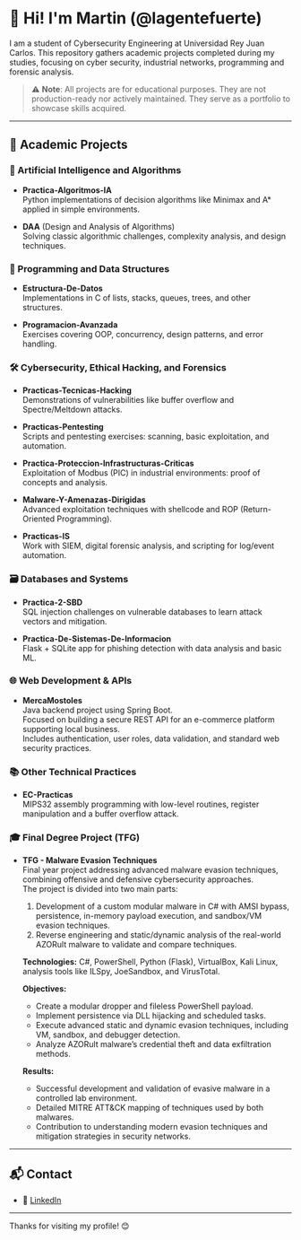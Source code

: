 # 👋 Hi! I'm Martin (@lagentefuerte)

I am a student of Cybersecurity Engineering at Universidad Rey Juan Carlos. This repository gathers academic projects completed during my studies, focusing on cyber security, industrial networks, programming and forensic analysis.

> ⚠️ **Note**: All projects are for educational purposes. They are not production-ready nor actively maintained. They serve as a portfolio to showcase skills acquired.

---

## 🧩 Academic Projects

### 🤖 Artificial Intelligence and Algorithms
- **Practica-Algoritmos-IA**  
  Python implementations of decision algorithms like Minimax and A* applied in simple environments.

- **DAA** (Design and Analysis of Algorithms)  
  Solving classic algorithmic challenges, complexity analysis, and design techniques.

### 🧱 Programming and Data Structures
- **Estructura-De-Datos**  
  Implementations in C of lists, stacks, queues, trees, and other structures.

- **Programacion-Avanzada**  
  Exercises covering OOP, concurrency, design patterns, and error handling.

### 🛠 Cybersecurity, Ethical Hacking, and Forensics
- **Practicas-Tecnicas-Hacking**  
  Demonstrations of vulnerabilities like buffer overflow and Spectre/Meltdown attacks.

- **Practicas-Pentesting**  
  Scripts and pentesting exercises: scanning, basic exploitation, and automation.

- **Practica-Proteccion-Infrastructuras-Criticas**  
  Exploitation of Modbus (PIC) in industrial environments: proof of concepts and analysis.

- **Malware-Y-Amenazas-Dirigidas**  
  Advanced exploitation techniques with shellcode and ROP (Return-Oriented Programming).

- **Practicas-IS**  
  Work with SIEM, digital forensic analysis, and scripting for log/event automation.

### 🗃 Databases and Systems
- **Practica-2-SBD**  
  SQL injection challenges on vulnerable databases to learn attack vectors and mitigation.

- **Practica-De-Sistemas-De-Informacion**  
  Flask + SQLite app for phishing detection with data analysis and basic ML.

### 🌐 Web Development & APIs
- **MercaMostoles**  
  Java backend project using Spring Boot.  
  Focused on building a secure REST API for an e-commerce platform supporting local business.  
  Includes authentication, user roles, data validation, and standard web security practices.

### 📚 Other Technical Practices
- **EC-Practicas**  
  MIPS32 assembly programming with low-level routines, register manipulation and a buffer overflow attack.

### 🎓 Final Degree Project (TFG)
- **TFG - Malware Evasion Techniques**  
  Final year project addressing advanced malware evasion techniques, combining offensive and defensive cybersecurity approaches.  
  The project is divided into two main parts:  
  1. Development of a custom modular malware in C# with AMSI bypass, persistence, in-memory payload execution, and sandbox/VM evasion techniques.  
  2. Reverse engineering and static/dynamic analysis of the real-world AZORult malware to validate and compare techniques.  
  
  **Technologies:** C#, PowerShell, Python (Flask), VirtualBox, Kali Linux, analysis tools like ILSpy, JoeSandbox, and VirusTotal.  
  
  **Objectives:**  
  - Create a modular dropper and fileless PowerShell payload.  
  - Implement persistence via DLL hijacking and scheduled tasks.  
  - Execute advanced static and dynamic evasion techniques, including VM, sandbox, and debugger detection.  
  - Analyze AZORult malware’s credential theft and data exfiltration methods.  
  
  **Results:**  
  - Successful development and validation of evasive malware in a controlled lab environment.  
  - Detailed MITRE ATT&CK mapping of techniques used by both malwares.  
  - Contribution to understanding modern evasion techniques and mitigation strategies in security networks.

---

## 📬 Contact

- 💼 [LinkedIn](https://www.linkedin.com/in/mart%C3%ADn-d%C3%ADaz-benito-%C3%A1lvarez-64a973300)

---

Thanks for visiting my profile! 😊
